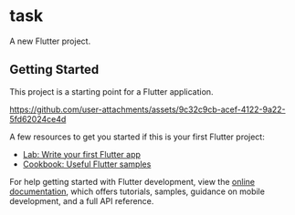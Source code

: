 # task

A new Flutter project.

## Getting Started

This project is a starting point for a Flutter application.


https://github.com/user-attachments/assets/9c32c9cb-acef-4122-9a22-5fd62024ce4d


A few resources to get you started if this is your first Flutter project:

- [Lab: Write your first Flutter app](https://docs.flutter.dev/get-started/codelab)
- [Cookbook: Useful Flutter samples](https://docs.flutter.dev/cookbook)

For help getting started with Flutter development, view the
[online documentation](https://docs.flutter.dev/), which offers tutorials,
samples, guidance on mobile development, and a full API reference.
